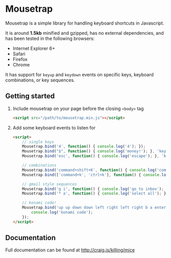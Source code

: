 # Mousetrap

Mousetrap is a simple library for handling keyboard shortcuts in Javascript. 

It is around **1.5kb** minified and gzipped, has no external dependencies, and has been tested in the following browsers:

- Internet Explorer 6+
- Safari
- Firefox
- Chrome

It has support for ``keyup`` and ``keydown`` events on specific keys, keyboard combinations, or key sequences.

## Getting started

1.  Include mousetrap on your page before the closing ``<body>`` tag

    ```html
    <script src="/path/to/mousetrap.min.js"></script>
    ```

2.  Add some keyboard events to listen for

    ```html
    <script>
        // single keys
        Mousetrap.bind('4', function() { console.log('4'); });
        Mousetrap.bind("$", function() { console.log('money!'); }, 'keydown');
        Mousetrap.bind('esc', function() { console.log('escape'); }, 'keyup');

        // combinations
        Mousetrap.bind('command+shift+K', function() { console.log('command shift k'); });
        Mousetrap.bind(['command+k', 'ctrl+k'], function() { console.log('command k or control k'); });

        // gmail style sequences
        Mousetrap.bind('g i', function() { console.log('go to inbox'); });
        Mousetrap.bind('* a', function() { console.log('select all'); });

        // konami code!
        Mousetrap.bind('up up down down left right left right b a enter', function() {
            console.log('konami code');
        });
    </script>
    ```

## Documentation

Full documentation can be found at http://craig.is/killing/mice